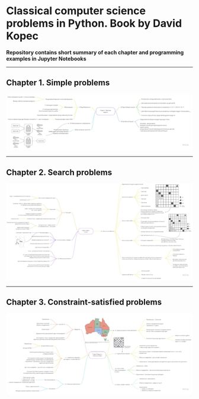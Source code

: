 # Classical computer science problems in Python. Book by David Kopec
__Repository contains short summary of each chapter and programming examples in Jupyter Notebooks__
___
## Chapter 1. Simple problems
![alt text](https://github.com/GeorgBell/Studying-ComputerScience/blob/main/Book_Classical_CS_problems_in_Python/Illustrations/Chapter_1.jpg)

___
## Chapter 2. Search problems
![alt text](https://github.com/GeorgBell/Studying-ComputerScience/blob/main/Book_Classical_CS_problems_in_Python/Illustrations/Chapter_2.jpg)

___
## Chapter 3. Constraint-satisfied problems
![alt text](https://github.com/GeorgBell/Studying-ComputerScience/blob/main/Book_Classical_CS_problems_in_Python/Illustrations/Chapter_3.jpg)